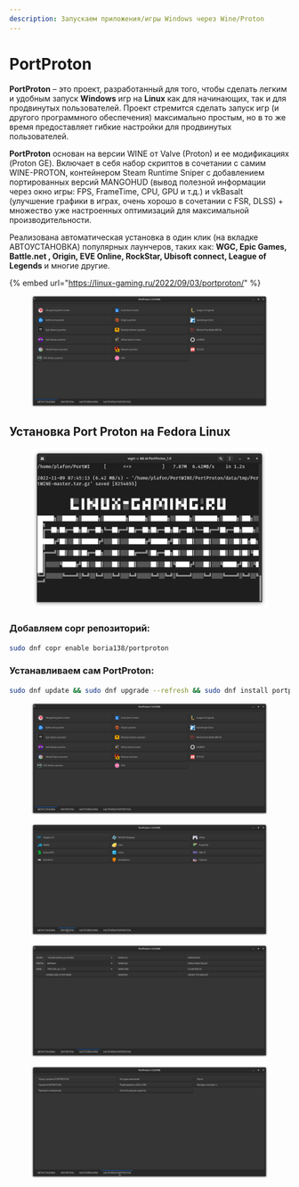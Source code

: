 ```yaml
---
description: Запускаем приложения/игры Windows через Wine/Proton
---
```


# PortProton

**PortProton** – это проект, разработанный для того, чтобы сделать легким и удобным запуск **Windows** игр на **Linux** как для начинающих, так и для продвинутых пользователей. Проект стремится сделать запуск игр (и другого программного обеспечения) максимально простым, но в то же время предоставляет гибкие настройки для продвинутых пользователей.

**PortProton** основан на версии WINE от Valve (Proton) и ее модификациях (Proton GE). Включает в себя набор скриптов в сочетании с самим WINE-PROTON, контейнером Steam Runtime Sniper с добавлением портированных версий MANGOHUD (вывод полезной информации через окно игры: FPS, FrameTime, CPU, GPU и т.д.) и vkBasalt (улучшение графики в играх, очень хорошо в сочетании с FSR, DLSS) + множество уже настроенных оптимизаций для максимальной производительности.

Реализована автоматическая установка в один клик (на вкладке АВТОУСТАНОВКА) популярных лаунчеров, таких как: **WGC, Epic Games, Battle.net , Origin, EVE Online, RockStar, Ubisoft connect, League of Legends** и многие другие.

{% embed url="https://linux-gaming.ru/2022/09/03/portproton/" %}

<figure><img src="../../../.gitbook/assets/Снимок экрана от 2022-11-09 07-58-13 (1) (1).png" alt="portproton proton wine windows fedora fedoralinux linux"><figcaption></figcaption></figure>

## Установка Port Proton на Fedora Linux

<figure><img src="../../../.gitbook/assets/Снимок экрана от 2022-11-09 07-47-48.png" alt="portproton proton wine windows fedora fedoralinux linux"><figcaption></figcaption></figure>

### Добавляем copr репозиторий:

```bash
sudo dnf copr enable boria138/portproton
```

### Устанавливаем сам PortProton:

```bash
sudo dnf update && sudo dnf upgrade --refresh && sudo dnf install portproton
```

<figure><img src="../../../.gitbook/assets/Снимок экрана от 2022-11-09 07-58-13 (1) (1) (1) (1).png" alt="portproton proton wine windows fedora fedoralinux linux"><figcaption></figcaption></figure>

<figure><img src="../../../.gitbook/assets/Снимок экрана от 2022-11-09 07-58-16 (1).png" alt="portproton proton wine windows fedora fedoralinux linux"><figcaption></figcaption></figure>

<figure><img src="../../../.gitbook/assets/Снимок экрана от 2022-11-09 07-58-19.png" alt="portproton proton wine windows fedora fedoralinux linux"><figcaption></figcaption></figure>

<figure><img src="../../../.gitbook/assets/Снимок экрана от 2022-11-09 07-58-21.png" alt="portproton proton wine windows fedora fedoralinux linux"><figcaption></figcaption></figure>
